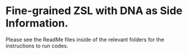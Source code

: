 # Fine-grained ZSL with DNA as Side Information.

Please see the ReadMe files inside of the relevant folders for the instructions to run codes.
